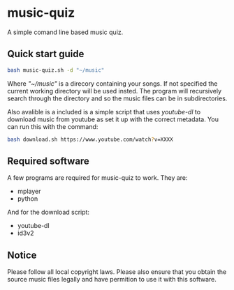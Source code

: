 music-quiz
==========

A simple comand line based music quiz.

Quick start guide
----------------

```bash
bash music-quiz.sh -d "~/music"
```

Where *"~/music"* is a direcory containing your songs. If not specified the current working directory will be used insted. The program will recursively search through the directory and so the music files can be in subdirectories.


Also avalible is a included is a simple script that uses *youtube-dl* to download music from youtube as set it up with the correct metadata. You can run this with the command:

```bash
bash download.sh https://www.youtube.com/watch?v=XXXX
```

Required software
------------

A few programs are required for music-quiz to work. They are:
+ mplayer
+ python

And for the download script:
+ youtube-dl
+ id3v2

Notice
---------

Please follow all local copyright laws. Please also ensure that you obtain the source music files legally and have permition to use it with this software.


